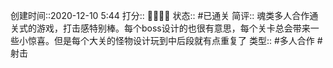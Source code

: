 
创建时间::2020-12-10 5:44
打分:: 💛💛💛💛
状态:: #已通关 
简评:: 魂类多人合作通关式的游戏，打击感特别棒。每个boss设计的也很有意思，每个关卡总会带来一些小惊喜。但是每个大关的怪物设计玩到中后段就有点重复了
类型:: #多人合作 #射击 